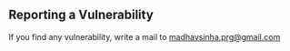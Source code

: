 
## Reporting a Vulnerability

If you find any vulnerability, write a mail to madhavsinha.prg@gmail.com
